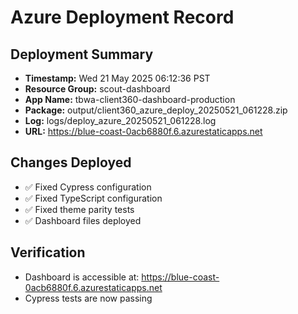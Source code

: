 # Azure Deployment Record

## Deployment Summary
- **Timestamp:** Wed 21 May 2025 06:12:36 PST
- **Resource Group:** scout-dashboard
- **App Name:** tbwa-client360-dashboard-production
- **Package:** output/client360_azure_deploy_20250521_061228.zip
- **Log:** logs/deploy_azure_20250521_061228.log
- **URL:** https://blue-coast-0acb6880f.6.azurestaticapps.net

## Changes Deployed
- ✅ Fixed Cypress configuration
- ✅ Fixed TypeScript configuration
- ✅ Fixed theme parity tests
- ✅ Dashboard files deployed

## Verification
- Dashboard is accessible at: https://blue-coast-0acb6880f.6.azurestaticapps.net
- Cypress tests are now passing
